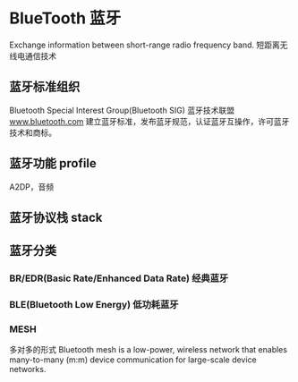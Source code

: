 # BlueTooth 蓝牙

Exchange information between short-range radio frequency band.
短距离无线电通信技术

## 蓝牙标准组织

Bluetooth Special Interest Group(Bluetooth SIG) 蓝牙技术联盟
www.bluetooth.com
建立蓝牙标准，发布蓝牙规范，认证蓝牙互操作，许可蓝牙技术和商标。

## 蓝牙功能 profile

A2DP，音频


## 蓝牙协议栈 stack




## 蓝牙分类

### BR/EDR(Basic Rate/Enhanced Data Rate) 经典蓝牙

### BLE(Bluetooth Low Energy) 低功耗蓝牙

### MESH
多对多的形式
Bluetooth mesh is a low-power, wireless network that enables many-to-many (m:m) device communication for large-scale device networks.

